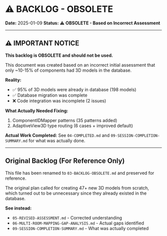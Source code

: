 # ⚠️ BACKLOG - OBSOLETE
**Date:** 2025-01-09
**Status:** ⚠️ **OBSOLETE - Based on Incorrect Assessment**

---

## ⚠️ IMPORTANT NOTICE

**This backlog is OBSOLETE and should not be used.**

This document was created based on an incorrect initial assessment that only ~10-15% of components had 3D models in the database.

**Reality:**
- ✅ 95% of 3D models were already in database (198 models)
- ✅ Database migration was complete
- ❌ Code integration was incomplete (2 issues)

**What Actually Needed Fixing:**
1. ComponentIDMapper patterns (35 patterns added)
2. AdaptiveView3D type routing (6 cases + improved default)

**Actual Work Completed:**
See `04-COMPLETED.md` and `09-SESSION-COMPLETION-SUMMARY.md` for what was actually done.

---

## Original Backlog (For Reference Only)

This file has been renamed to `03-BACKLOG-OBSOLETE.md` and preserved for reference.

The original plan called for creating 47+ new 3D models from scratch, which turned out to be unnecessary since they already existed in the database.

**See instead:**
- `05-REVISED-ASSESSMENT.md` - Corrected understanding
- `06-MULTI-ROOM-MAPPING-GAP-ANALYSIS.md` - Actual gaps identified
- `09-SESSION-COMPLETION-SUMMARY.md` - What was actually completed
